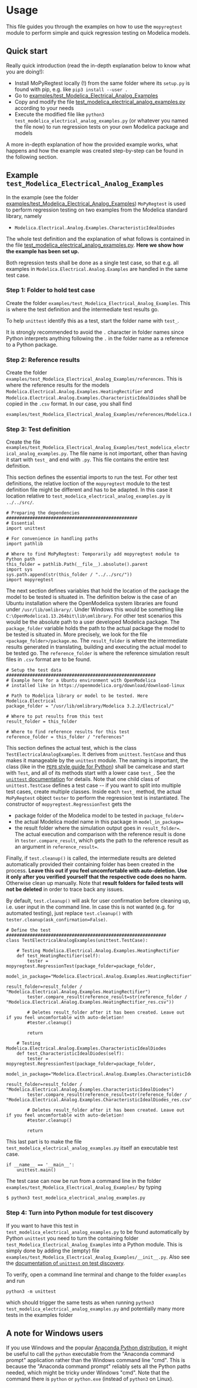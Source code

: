 # Usage
This file guides you through the examples on how to use the `mopyregtest` module to perform simple and quick regression testing on Modelica models. 


## Quick start
Really quick introduction (read the in-depth explanation below to know what you are doing!): 
* Install MoPyRegtest locally (!) from the same folder where its `setup.py` is found with pip, e.g. like `pip3 install --user .`
* Go to [examples/test_Modelica_Electrical_Analog_Examples](/examples/test_Modelica_Electrical_Analog_Examples)
* Copy and modify the file [test_modelica_electrical_analog_examples.py](/examples/test_Modelica_Electrical_Analog_Examples/test_modelica_electrical_analog_examples.py) according to your needs
* Execute the modified file like `python3 test_modelica_electrical_analog_examples.py` (or whatever you named the file now) to run regression tests on your own Modelica package and models

A more in-depth explanation of how the provided example works, what happens and how the example was created step-by-step can be found in the following section. 


## Example `test_Modelica_Electrical_Analog_Examples`
In the example (see the folder [examples/test_Modelica_Electrical_Analog_Examples](examples/test_Modelica_Electrical_Analog_Examples)) `MoPyRegtest` is used to perform regression testing on two examples from the Modelica standard library, namely
* `Modelica.Electrical.Analog.Examples.CharacteristicIdealDiodes`

The whole test definition and the explanation of what follows is contained in the file [test_modelica_electrical_analog_examples.py](/examples/test_Modelica_Electrical_Analog_Examples/test_modelica_electrical_analog_examples.py). **Here we show how the example has been set up.** 

Both regression tests shall be done as a single test case, so that e.g. all examples in `Modelica.Electrical.Analog.Examples` are handled in the same test case. 


### Step 1: Folder to hold test case
Create the folder `examples/test_Modelica_Electrical_Analog_Examples`. This is where the test definition and the intermediate test results go. 


To help `unittest` identify this as a test, start the folder name with `test_`. 


It is strongly recommended to avoid the `.` character in folder names since Python interprets anything following the `.` in the folder name as a reference to a Python package. 


### Step 2: Reference results
Create the folder `examples/test_Modelica_Electrical_Analog_Examples/references`. This is where the reference results for the models `Modelica.Electrical.Analog.Examples.HeatingRectifier` and `Modelica.Electrical.Analog.Examples.CharacteristicIdealDiodes` shall be copied in the `.csv` format. In our case, you shall find

```
examples/test_Modelica_Electrical_Analog_Examples/references/Modelica.Electrical.Analog.Examples.CharacteristicIdealDiodes_res.csv
```


### Step 3: Test definition
Create the file `examples/test_Modelica_Electrical_Analog_Examples/test_modelica_electrical_analog_examples.py`. The file name is not important, other than having it start with `test_` and end with `.py`. This file contains the entire test definition. 


This section defines the essential imports to run the test. For other test definitions, the relative loction of the `mopyregtest` module to the test definition file might be different and has to be adapted. In this case it location relative to `test_modelica_electrical_analog_examples.py` is `../../src/`. 

```
# Preparing the dependencies ##################################################
# Essential
import unittest 

# For convenience in handling paths
import pathlib

# Where to find MoPyRegtest: Temporarily add mopyregtest module to Python path
this_folder = pathlib.Path(__file__).absolute().parent
import sys
sys.path.append(str(this_folder / "../../src/"))
import mopyregtest
```


The next section defines variables that hold the location of the package the model to be tested is situated in. The definition below is the case of an Ubuntu installation where the OpenModelica system libraries are found under `/usr/lib/omlibrary/`. Under Windows this would be something like `C:\OpenModelica1.13.264bit\lib\omlibrary`. For other test scenarios this would be the absolute path to a user developed Modelica package. The `package_folder` variable holds the path to the actual package the model to be tested is situated in. More precisely, we look for the file `<package_folder>/package.mo`. The `result_folder` is where the intermediate results generated in translating, building and executing the actual model to be tested go. The `reference_folder` is where the reference simulation result files in `.csv` format are to be found. 

```
# Setup the test data #########################################################
# Example here for a Ubuntu environment with OpenModelica 
# installed like in https://openmodelica.org/download/download-linux

# Path to Modelica library or model to be tested. Here Modelica.Electrical
package_folder = "/usr/lib/omlibrary/Modelica 3.2.2/Electrical/"

# Where to put results from this test
result_folder = this_folder

# Where to find reference results for this test
reference_folder = this_folder / "references"
```


This section defines the actual test, which is the class `TestElectricalAnalogExamples`. It derives from `unittest.TestCase` and thus makes it manageable by the `unittest` module. The naming is important, the class (like in the [`PEP8` style guide for Python](https://www.python.org/dev/peps/pep-0008/)) shall be camelcase and start with `Test`, and all of its methods start with a lower case `test_`. See the [`unittest` documentation](https://docs.python.org/3/library/unittest.html) for details. Note that one child class of `unittest.TestCase` defines a test case -- if you want to split into multiple test cases, create multiple classes. 
Inside each `test_` method, the actual `MoPyRegtest` object `tester` to perform the regression test is instantiated. The constructor of `mopyregtest.RegressionTest` gets the 
* package folder of the Modelica model to be tested in `package_folder=`
* the actual Modelica model name in this package in `model_in_package=`
* the result folder where the simulation output goes in `result_folder=`. 
The actual execution and comparison with the reference result is done in `tester.compare_result`, which gets the path to the reference result as an argument in `reference_result=`. 

Finally, if `test.cleanup()` is called, the intermediate results are deleted automatically provided their containing folder has been created in the process. 
**Leave this out if you feel uncomfortable with auto-deletion. Use it only after you verified yourself that the respective code does no harm.** Otherwise clean up manually. Note that **result folders for failed tests will not be deleted** in order to trace back any issues. 

By default, `test.cleanup()` will ask for user confirmation before cleaning up, i.e. user input in the command line. In case this is not wanted (e.g. for automated testing), just replace `test.cleanup()` with `tester.cleanup(ask_confirmation=False)`. 

```
# Define the test #############################################################
class TestElectricalAnalogExamples(unittest.TestCase):

    # Testing Modelica.Electrical.Analog.Examples.HeatingRectifier
    def test_HeatingRectifier(self):
        tester = mopyregtest.RegressionTest(package_folder=package_folder,
                                            model_in_package="Modelica.Electrical.Analog.Examples.HeatingRectifier",
                                            result_folder=result_folder / "Modelica.Electrical.Analog.Examples.HeatingRectifier")
        tester.compare_result(reference_result=str(reference_folder / "Modelica.Electrical.Analog.Examples.HeatingRectifier_res.csv"))

        # Deletes result_folder after it has been created. Leave out if you feel uncomfortable with auto-deletion!
        #tester.cleanup()

        return

    # Testing Modelica.Electrical.Analog.Examples.CharacteristicIdealDiodes
    def test_CharacteristicIdealDiodes(self):
        tester = mopyregtest.RegressionTest(package_folder=package_folder,
                                            model_in_package="Modelica.Electrical.Analog.Examples.CharacteristicIdealDiodes",
                                            result_folder=result_folder / "Modelica.Electrical.Analog.Examples.CharacteristicIdealDiodes")
        tester.compare_result(reference_result=str(reference_folder / "Modelica.Electrical.Analog.Examples.CharacteristicIdealDiodes_res.csv"))

        # Deletes result_folder after it has been created. Leave out if you feel uncomfortable with auto-deletion!
        #tester.cleanup()

        return
```


This last part is to make the file `test_modelica_electrical_analog_examples.py` itself an executable test case. 

```
if __name__ == '__main__':
    unittest.main()
```

The test case can now be run from a command line in the folder `examples/test_Modelica_Electrical_Analog_Examples/` by typing

```
$ python3 test_modelica_electrical_analog_examples.py
```


### Step 4: Turn into Python module for test discovery
If you want to have this test in `test_modelica_electrical_analog_examples.py` to be found automatically by Python `unittest` you need to turn the containing folder `test_Modelica_Electrical_Analog_Examples` into a Python module. This is simply done by adding the (empty) file `examples/test_Modelica_Electrical_Analog_Examples/__init__.py`. Also see the [documentation of `unittest` on test discovery](https://docs.python.org/3/library/unittest.html#test-discovery). 

To verify, open a command line terminal and change to the folder `examples` and run

```
python3 -m unittest
```

which should trigger the same tests as when running `python3 test_modelica_electrical_analog_examples.py` and potentially many more tests in the examples folder

## A note for Windows users
If you use Windows and the popular [Anaconda Python distribution](https://www.anaconda.com/), it might be useful to call the `python` executable from the "Anaconda command prompt" application rather than the Windows command line "cmd". This is because the "Anaconda command prompt" reliably sets all the Python paths needed, which might be tricky under Windows "cmd". Note that the command there is `python` or `python.exe` (instead of `python3` on Linux).

